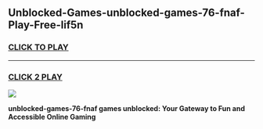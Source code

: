 
## Unblocked-Games-unblocked-games-76-fnaf-Play-Free-lif5n
<h3>
<a href="https://premium76.site?title=unblocked-games-76-fnaf&ref=18A1">CLICK TO PLAY</a></h3>
<hr>

<h3>
<a href="https://premium76.site?title=unblocked-games-76-fnaf&ref=18A1">CLICK 2 PLAY</a>
  
</h3>

<a href="https://premium76.site?title=unblocked-games-76-fnaf&ref=18A1"><img src="https://clearcache.store/games.png"></a>


**unblocked-games-76-fnaf games unblocked: Your Gateway to Fun and Accessible Online Gaming**
